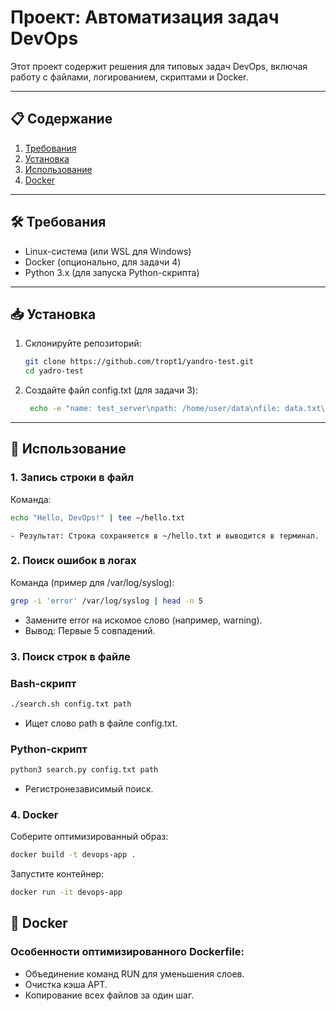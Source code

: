 # Проект: Автоматизация задач DevOps

Этот проект содержит решения для типовых задач DevOps, включая работу с файлами, логированием, скриптами и Docker.

---

## 📋 Содержание
1. [Требования](#-требования)
2. [Установка](#-установка)
3. [Использование](#-использование)
4. [Docker](#-docker)

---

## 🛠 Требования
- Linux-система (или WSL для Windows)
- Docker (опционально, для задачи 4)
- Python 3.x (для запуска Python-скрипта)

---

## 📥 Установка
1. Склонируйте репозиторий:
   ```bash
   git clone https://github.com/tropt1/yandro-test.git
   cd yadro-test
   ```
2. Создайте файл config.txt (для задачи 3):
   ```bash
    echo -e "name: test_server\npath: /home/user/data\nfile: data.txt\nport: 8080\nlog path: /var/log/app" > config.txt
   ```

---

## 🚀 Использование

### 1. Запись строки в файл
Команда:
   ```bash
   echo "Hello, DevOps!" | tee ~/hello.txt
   ```
    - Результат: Строка сохраняется в ~/hello.txt и выводится в терминал.

### 2. Поиск ошибок в логах
 Команда (пример для /var/log/syslog):

   ```bash
   grep -i 'error' /var/log/syslog | head -n 5
   ```

   - Замените error на искомое слово (например, warning).
   - Вывод: Первые 5 совпадений.

### 3. Поиск строк в файле
### Bash-скрипт
   ```bash
   ./search.sh config.txt path
   ```
   - Ищет слово path в файле config.txt.

### Python-скрипт
   ```bash
   python3 search.py config.txt path
   ```
   - Регистронезависимый поиск.

### 4. Docker
   Соберите оптимизированный образ:

   ```bash
   docker build -t devops-app .
   ```
   Запустите контейнер:
   ```bash
   docker run -it devops-app
   ```

## 🐳 Docker

### Особенности оптимизированного Dockerfile:
   - Объединение команд RUN для уменьшения слоев.
   - Очистка кэша APT.
   - Копирование всех файлов за один шаг.
